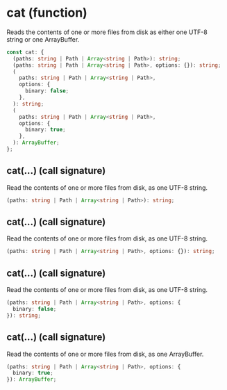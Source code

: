 <!-- INPUT:
/**
 * Reads the contents of one or more files from disk as either one UTF-8 string
 * or one ArrayBuffer.
 */
declare const cat: {
  /**
   * Read the contents of one or more files from disk, as one UTF-8 string.
   */
  (paths: string | Path | Array<string | Path>): string;

  /**
   * Read the contents of one or more files from disk, as one UTF-8 string.
   */
  (paths: string | Path | Array<string | Path>, options: {}): string;

  /**
   * Read the contents of one or more files from disk, as one UTF-8 string.
   */
  (
    paths: string | Path | Array<string | Path>,
    options: { binary: false }
  ): string;

  /**
   * Read the contents of one or more files from disk, as one ArrayBuffer.
   */
  (
    paths: string | Path | Array<string | Path>,
    options: { binary: true }
  ): ArrayBuffer;
};

-->
# cat (function)

Reads the contents of one or more files from disk as either one UTF-8 string
or one ArrayBuffer.

```ts
const cat: {
  (paths: string | Path | Array<string | Path>): string;
  (paths: string | Path | Array<string | Path>, options: {}): string;
  (
    paths: string | Path | Array<string | Path>,
    options: {
      binary: false;
    },
  ): string;
  (
    paths: string | Path | Array<string | Path>,
    options: {
      binary: true;
    },
  ): ArrayBuffer;
};
```

## cat(...) (call signature)

Read the contents of one or more files from disk, as one UTF-8 string.

```ts
(paths: string | Path | Array<string | Path>): string;
```

## cat(...) (call signature)

Read the contents of one or more files from disk, as one UTF-8 string.

```ts
(paths: string | Path | Array<string | Path>, options: {}): string;
```

## cat(...) (call signature)

Read the contents of one or more files from disk, as one UTF-8 string.

```ts
(paths: string | Path | Array<string | Path>, options: {
  binary: false;
}): string;
```

## cat(...) (call signature)

Read the contents of one or more files from disk, as one ArrayBuffer.

```ts
(paths: string | Path | Array<string | Path>, options: {
  binary: true;
}): ArrayBuffer;
```

<!-- OUTPUT.frontmatter:
null
-->
<!-- OUTPUT.warnings:
[]
-->
